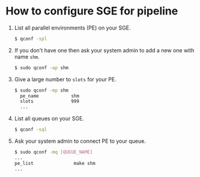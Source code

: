 # How to configure SGE for pipeline

1. List all parallel environments (PE) on your SGE.
    ```bash
    $ qconf -spl
    ```

2. If you don't have one then ask your system admin to add a new one with name `shm`.
    ```bash
    $ sudo qconf -ap shm
    ```

3. Give a large number to `slots` for your PE.
    ```bash
    $ sudo qconf -mp shm
      pe_name            shm
      slots              999
      ...
    ```

4. List all queues on your SGE.
    ```bash
    $ qconf -sql
    ```

5. Ask your system admin to connect PE to your queue.
    ```bash
    $ sudo qconf -mq [QUEUE_NAME]
    ...
    pe_list               make shm
    ...
    ```
